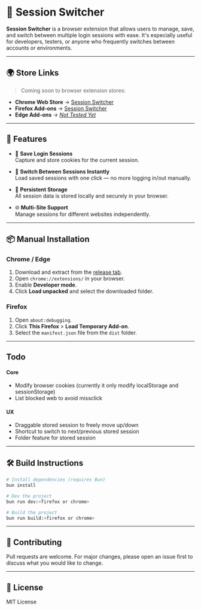 # 🔄 Session Switcher

**Session Switcher** is a browser extension that allows users to manage, save, and switch between multiple login sessions with ease. It's especially useful for developers, testers, or anyone who frequently switches between accounts or environments.

---

## 🌍 Store Links

> Coming soon to browser extension stores:

- **Chrome Web Store** → [Session Switcher](https://chromewebstore.google.com/detail/session-switcher/mgekglkbhkpphbnhkmlhlnehaplibleh)
- **Firefox Add-ons** → [Session Switcher](https://addons.mozilla.org/en-US/firefox/addon/session-switcher)
- **Edge Add-ons** → _[Not Tested Yet](#)_

---

## 🚀 Features

- 🔐 **Save Login Sessions**  
  Capture and store cookies for the current session.

- 🔄 **Switch Between Sessions Instantly**  
  Load saved sessions with one click — no more logging in/out manually.

- 💾 **Persistent Storage**  
  All session data is stored locally and securely in your browser.

- 🌐 **Multi-Site Support**  
  Manage sessions for different websites independently.

---

## 📦 Manual Installation

### Chrome / Edge

1. Download and extract from the [release tab](https://github.com/fanesz/session-switcher/releases).
2. Open `chrome://extensions/` in your browser.
3. Enable **Developer mode**.
4. Click **Load unpacked** and select the downloaded folder.

### Firefox

1. Open `about:debugging`.
2. Click **This Firefox** > **Load Temporary Add-on**.
3. Select the `manifest.json` file from the `dist` folder.

---

## Todo

#### Core
- Modify browser cookies (currently it only modify localStorage and sessionStorage)
- List blocked web to avoid missclick

#### UX
- Draggable stored session to freely move up/down
- Shortcut to switch to next/previous stored session
- Folder feature for stored session

---

## 🛠️ Build Instructions

```bash
# Install dependencies (requires Bun)
bun install

# Dev the project
bun run dev:<firefox or chrome>

# Build the project
bun run build:<firefox or chrome>
```

---

## 🙌 Contributing

Pull requests are welcome. For major changes, please open an issue first to discuss what you would like to change.

---

## 📜 License

MIT License